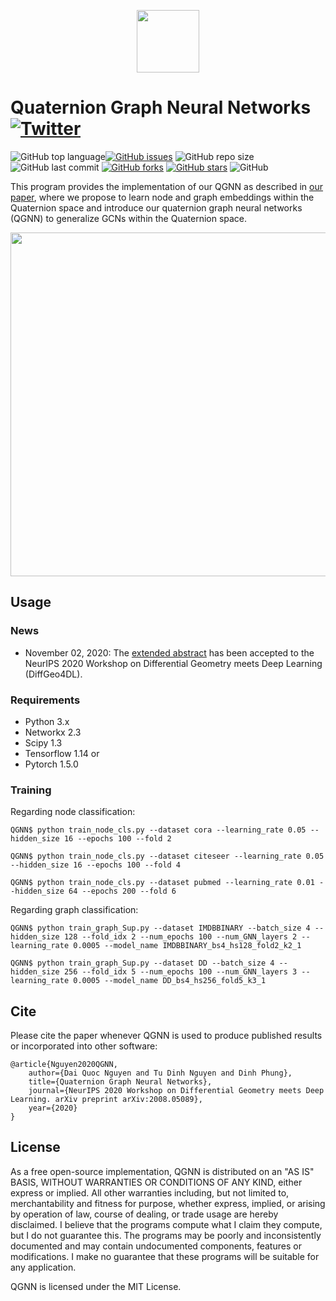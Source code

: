 <p align="center">
	<img src="https://github.com/daiquocnguyen/QGNN/blob/master/logo.png" width="100">
</p>

# Quaternion Graph Neural Networks<a href="https://twitter.com/intent/tweet?text=Wow:&url=https%3A%2F%2Fgithub.com%2Fdaiquocnguyen%2FQGNN%2Fblob%2Fmaster%2FREADME.md"><img alt="Twitter" src="https://img.shields.io/twitter/url?style=social&url=https%3A%2F%2Ftwitter.com%2Fdaiquocng"></a>

<img alt="GitHub top language" src="https://img.shields.io/github/languages/top/daiquocnguyen/QGNN"><a href="https://github.com/daiquocnguyen/QGNN/issues"><img alt="GitHub issues" src="https://img.shields.io/github/issues/daiquocnguyen/QGNN"></a>
<img alt="GitHub repo size" src="https://img.shields.io/github/repo-size/daiquocnguyen/QGNN">
<img alt="GitHub last commit" src="https://img.shields.io/github/last-commit/daiquocnguyen/QGNN">
<a href="https://github.com/daiquocnguyen/QGNN/network"><img alt="GitHub forks" src="https://img.shields.io/github/forks/daiquocnguyen/QGNN"></a>
<a href="https://github.com/daiquocnguyen/QGNN/stargazers"><img alt="GitHub stars" src="https://img.shields.io/github/stars/daiquocnguyen/QGNN"></a>
<img alt="GitHub" src="https://img.shields.io/github/license/daiquocnguyen/QGNN">

This program provides the implementation of our QGNN as described in [our paper](https://arxiv.org/pdf/2008.05089.pdf), where we propose to learn node and graph embeddings within the Quaternion space and introduce our quaternion graph neural networks (QGNN) to generalize GCNs within the Quaternion space.

<p align="center">
	<img src="https://github.com/daiquocnguyen/QGNN/blob/master/qgnn.png" width="550">
</p>

## Usage

### News
- November 02, 2020: The [extended abstract](https://github.com/daiquocnguyen/QGNN/blob/master/2020_QGNN.pdf) has been accepted to the NeurIPS 2020 Workshop on Differential Geometry meets Deep Learning (DiffGeo4DL).

### Requirements
- Python 	3.x
- Networkx 	2.3
- Scipy		1.3
- Tensorflow 	1.14 or
- Pytorch 	1.5.0

### Training

Regarding node classification:

	QGNN$ python train_node_cls.py --dataset cora --learning_rate 0.05 --hidden_size 16 --epochs 100 --fold 2

	QGNN$ python train_node_cls.py --dataset citeseer --learning_rate 0.05 --hidden_size 16 --epochs 100 --fold 4
	
	QGNN$ python train_node_cls.py --dataset pubmed --learning_rate 0.01 --hidden_size 64 --epochs 200 --fold 6
	
Regarding graph classification:

	QGNN$ python train_graph_Sup.py --dataset IMDBBINARY --batch_size 4 --hidden_size 128 --fold_idx 2 --num_epochs 100 --num_GNN_layers 2 --learning_rate 0.0005 --model_name IMDBBINARY_bs4_hs128_fold2_k2_1

	QGNN$ python train_graph_Sup.py --dataset DD --batch_size 4 --hidden_size 256 --fold_idx 5 --num_epochs 100 --num_GNN_layers 3 --learning_rate 0.0005 --model_name DD_bs4_hs256_fold5_k3_1

## Cite  
Please cite the paper whenever QGNN is used to produce published results or incorporated into other software:

	@article{Nguyen2020QGNN,
		author={Dai Quoc Nguyen and Tu Dinh Nguyen and Dinh Phung},
		title={Quaternion Graph Neural Networks},
		journal={NeurIPS 2020 Workshop on Differential Geometry meets Deep Learning. arXiv preprint arXiv:2008.05089},
		year={2020}
	}

## License
As a free open-source implementation, QGNN is distributed on an "AS IS" BASIS, WITHOUT WARRANTIES OR CONDITIONS OF ANY KIND, either express or implied. All other warranties including, but not limited to, merchantability and fitness for purpose, whether express, implied, or arising by operation of law, course of dealing, or trade usage are hereby disclaimed. I believe that the programs compute what I claim they compute, but I do not guarantee this. The programs may be poorly and inconsistently documented and may contain undocumented components, features or modifications. I make no guarantee that these programs will be suitable for any application.

QGNN is licensed under the MIT License.
